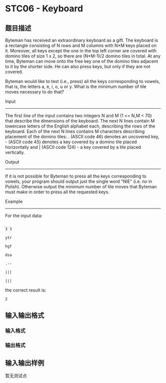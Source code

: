 # STC06 - Keyboard

## 题目描述

Byteman has received an extraordinary keyboard as a gift. The keyboard is a rectangle consisting of N rows and M columns with N\*M keys placed on it. Moreover, all keys except the one in the top left corner are covered with domino tiles of size 1 x 2, so there are (N\*M-1)/2 domino tiles in total. At any time, Byteman can move onto the free key one of the domino tiles adjacent to it by the shorter side. He can also press keys, but only if they are not covered.

Byteman would like to test (i.e., press) all the keys corresponding to vowels, that is, the letters a, e, i, o, u or y. What is the minimum number of tile moves necessary to do that?

Input

-----

The first line of the input contains two integers N and M (1 <= N,M < 70) that describe the dimensions of the keyboard. The next N lines contain M lowercase letters of the English alphabet each, describing the rows of the keyboard. Each of the next N lines contains M characters describing placement of the domino tiles: . (ASCII code 46) denotes an uncovered key, - (ASCII code 45) denotes a key covered by a domino tile placed horizontally and | (ASCII code 124) - a key covered by a tile placed vertically.

Output

------

If it is not possible for Byteman to press all the keys corresponding to vowels, your program should output just the single word "NIE" (i.e. _no_ in Polish). Otherwise output the minimum number of tile moves that Byteman must make in order to press all the requested keys.

Example

-------

For the input data:

```

3 3

ytr

hgf

dsa

.--

|||

|||

```

the correct result is:

`2`

## 输入输出格式

### 输入格式

### 输出格式

## 输入输出样例

暂无测试点

